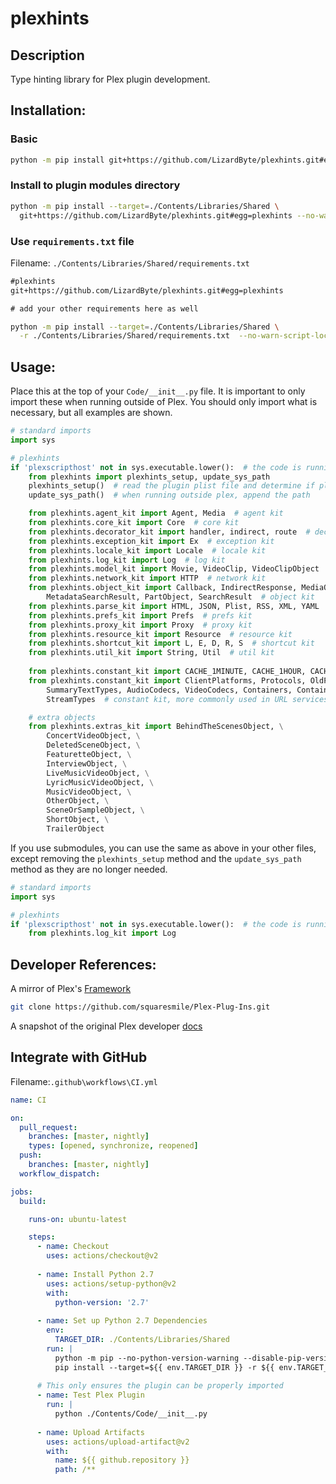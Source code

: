 # plexhints

## Description
Type hinting library for Plex plugin development.

## Installation:
### Basic
```bash
python -m pip install git+https://github.com/LizardByte/plexhints.git#egg=plexhints
```

### Install to plugin modules directory
```bash
python -m pip install --target=./Contents/Libraries/Shared \
  git+https://github.com/LizardByte/plexhints.git#egg=plexhints --no-warn-script-location
```

### Use `requirements.txt` file
Filename: `./Contents/Libraries/Shared/requirements.txt`
```txt
#plexhints
git+https://github.com/LizardByte/plexhints.git#egg=plexhints

# add your other requirements here as well
```

```bash
python -m pip install --target=./Contents/Libraries/Shared \
  -r ./Contents/Libraries/Shared/requirements.txt  --no-warn-script-location
```


## Usage:
Place this at the top of your `Code/__init__.py` file. It is important to only import these when running outside
of Plex. You should only import what is necessary, but all examples are shown.

```py
# standard imports
import sys

# plexhints
if 'plexscripthost' not in sys.executable.lower():  # the code is running outside of Plex
    from plexhints import plexhints_setup, update_sys_path
    plexhints_setup()  # read the plugin plist file and determine if plexhints should use elevated policy or not
    update_sys_path()  # when running outside plex, append the path

    from plexhints.agent_kit import Agent, Media  # agent kit
    from plexhints.core_kit import Core  # core kit
    from plexhints.decorator_kit import handler, indirect, route  # decorator kit
    from plexhints.exception_kit import Ex  # exception kit
    from plexhints.locale_kit import Locale  # locale kit
    from plexhints.log_kit import Log  # log kit
    from plexhints.model_kit import Movie, VideoClip, VideoClipObject  # model kit
    from plexhints.network_kit import HTTP  # network kit
    from plexhints.object_kit import Callback, IndirectResponse, MediaObject, MessageContainer, MetadataItem, \
        MetadataSearchResult, PartObject, SearchResult  # object kit
    from plexhints.parse_kit import HTML, JSON, Plist, RSS, XML, YAML  # parse kit
    from plexhints.prefs_kit import Prefs  # prefs kit
    from plexhints.proxy_kit import Proxy  # proxy kit
    from plexhints.resource_kit import Resource  # resource kit
    from plexhints.shortcut_kit import L, E, D, R, S  # shortcut kit
    from plexhints.util_kit import String, Util  # util kit
    
    from plexhints.constant_kit import CACHE_1MINUTE, CACHE_1HOUR, CACHE_1DAY, CACHE_1WEEK, CACHE_1MONTH  # constant kit
    from plexhints.constant_kit import ClientPlatforms, Protocols, OldProtocols, ServerPlatforms, ViewTypes, \
        SummaryTextTypes, AudioCodecs, VideoCodecs, Containers, ContainerContents, \
        StreamTypes  # constant kit, more commonly used in URL services

    # extra objects
    from plexhints.extras_kit import BehindTheScenesObject, \
        ConcertVideoObject, \
        DeletedSceneObject, \
        FeaturetteObject, \
        InterviewObject, \
        LiveMusicVideoObject, \
        LyricMusicVideoObject, \
        MusicVideoObject, \
        OtherObject, \
        SceneOrSampleObject, \
        ShortObject, \
        TrailerObject
```

If you use submodules, you can use the same as above in your other files, except removing the `plexhints_setup` method
and the `update_sys_path` method as they are no longer needed.

```py
# standard imports
import sys

# plexhints
if 'plexscripthost' not in sys.executable.lower():  # the code is running outside of Plex
    from plexhints.log_kit import Log
```

## Developer References:
A mirror of Plex's [Framework](https://github.com/squaresmile/Plex-Plug-Ins/tree/master/Framework.bundle/Contents/Resources/Versions/2/Python/Framework)

```bash
git clone https://github.com/squaresmile/Plex-Plug-Ins.git
```

A snapshot of the original Plex developer [docs](https://web.archive.org/web/https://dev.plexapp.com/docs/index.html)

## Integrate with GitHub
Filename:`.github\workflows\CI.yml`
```yaml
name: CI

on:
  pull_request:
    branches: [master, nightly]
    types: [opened, synchronize, reopened]
  push:
    branches: [master, nightly]
  workflow_dispatch:

jobs:
  build:

    runs-on: ubuntu-latest

    steps:
      - name: Checkout
        uses: actions/checkout@v2
        
      - name: Install Python 2.7
        uses: actions/setup-python@v2
        with:
          python-version: '2.7'
          
      - name: Set up Python 2.7 Dependencies
        env:
          TARGET_DIR: ./Contents/Libraries/Shared
        run: |
          python -m pip --no-python-version-warning --disable-pip-version-check install --upgrade pip==20.3.4
          pip install --target=${{ env.TARGET_DIR }} -r ${{ env.TARGET_DIR }}/requirements.txt  --no-warn-script-location
          
      # This only ensures the plugin can be properly imported
      - name: Test Plex Plugin
        run: |
          python ./Contents/Code/__init__.py
          
      - name: Upload Artifacts
        uses: actions/upload-artifact@v2
        with:
          name: ${{ github.repository }}
          path: /**
```
